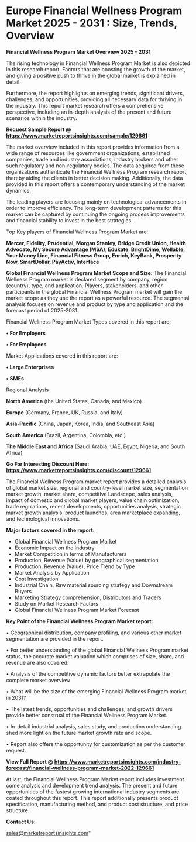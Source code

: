 # Europe Financial Wellness Program Market 2025 - 2031 : Size, Trends, Overview

<Strong> Financial Wellness Program Market Overview 2025 - 2031</strong>

The rising technology in Financial Wellness Program Market is also depicted in this research report. Factors that are boosting the growth of the market, and giving a positive push to thrive in the global market is explained in detail.

Furthermore, the report highlights on emerging trends, significant drivers, challenges, and opportunities, providing all necessary data for thriving in the industry. This report market research offers a comprehensive perspective, including an in-depth analysis of the present and future scenarios within the industry.

<strong>Request Sample Report @ <a href=https://www.marketreportsinsights.com/sample/129661>https://www.marketreportsinsights.com/sample/129661</a></strong>

The market overview included in this report provides information from a wide range of resources like government organizations, established companies, trade and industry associations, industry brokers and other such regulatory and non-regulatory bodies. The data acquired from these organizations authenticate the Financial Wellness Program research report, thereby aiding the clients in better decision making. Additionally, the data provided in this report offers a contemporary understanding of the market dynamics.

The leading players are focusing mainly on technological advancements in order to improve efficiency. The long-term development patterns for this market can be captured by continuing the ongoing process improvements and financial stability to invest in the best strategies.

Top Key players of Financial Wellness Program Market are:

<strong>Mercer, Fidelity, Prudential, Morgan Stanley, Bridge Credit Union, Health Advocate, My Secure Advantage (MSA), Edukate, BrightDime, Wellable, Your Money Line, Financial Fitness Group, Enrich, KeyBank, Prosperity Now, SmartDollar, PayActiv, Interface</strong>

<strong><b>Global Financial Wellness Program Market Scope and Size:</b></strong>
The Financial Wellness Program market is declared segment by company, region (country), type, and application. Players, stakeholders, and other participants in the global Financial Wellness Program market will gain the market scope as they use the report as a powerful resource. The segmental analysis focuses on revenue and product by type and application and the forecast period of 2025-2031.

Financial Wellness Program Market Types covered in this report are:

<strong>• For Employers

• For Employees</strong>

Market Applications covered in this report are:

<strong>• Large Enterprises

• SMEs</strong> 

Regional Analysis

<strong>North America</strong> (the United States, Canada, and Mexico)

<strong>Europe</strong> (Germany, France, UK, Russia, and Italy)

<strong>Asia-Pacific</strong> (China, Japan, Korea, India, and Southeast Asia)

<strong>South America</strong> (Brazil, Argentina, Colombia, etc.)

<strong>The Middle East and Africa</strong> (Saudi Arabia, UAE, Egypt, Nigeria, and South Africa)

<strong>Go For Interesting Discount Here: <a href=https://www.marketreportsinsights.com/discount/129661>https://www.marketreportsinsights.com/discount/129661</a></strong>

The Financial Wellness Program market report provides a detailed analysis of global market size, regional and country-level market size, segmentation market growth, market share, competitive Landscape, sales analysis, impact of domestic and global market players, value chain optimization, trade regulations, recent developments, opportunities analysis, strategic market growth analysis, product launches, area marketplace expanding, and technological innovations.

<strong><b>Major factors covered in the report:</b></strong>
<ul>
  <li>Global Financial Wellness Program Market </li>
  <li>Economic Impact on the Industry</li>
  <li>Market Competition in terms of Manufacturers</li>
  <li>Production, Revenue (Value) by geographical segmentation</li>
  <li>Production, Revenue (Value), Price Trend by Type</li>
  <li>Market Analysis by Application</li>
  <li>Cost Investigation</li>
  <li>Industrial Chain, Raw material sourcing strategy and Downstream Buyers</li>
  <li>Marketing Strategy comprehension, Distributors and Traders</li>
  <li>Study on Market Research Factors</li>
  <li>Global Financial Wellness Program Market Forecast</li>
</ul>

<strong><b>Key Point of the Financial Wellness Program Market report:</b></strong>

• Geographical distribution, company profiling, and various other market segmentation are provided in the report.

• For better understanding of the global Financial Wellness Program market status, the accurate market valuation which comprises of size, share, and revenue are also covered.

• Analysis of the competitive dynamic factors better extrapolate the complete market overview

• What will be the size of the emerging Financial Wellness Program market in 2031?

• The latest trends, opportunities and challenges, and growth drivers provide better construal of the Financial Wellness Program Market.

• In-detail industrial analysis, sales study, and production understanding shed more light on the future market growth rate and scope.

• Report also offers the opportunity for customization as per the customer request.

<strong><b>View Full Report @ <a href=https://www.marketreportsinsights.com/industry-forecast/financial-wellness-program-market-2022-129661>https://www.marketreportsinsights.com/industry-forecast/financial-wellness-program-market-2022-129661</a></b></strong>


At last, the Financial Wellness Program Market report includes investment come analysis and development trend analysis. The present and future opportunities of the fastest growing international industry segments are coated throughout this report. This report additionally presents product specification, manufacturing method, and product cost structure, and price structure.

<strong>Contact Us:</strong>

sales@marketreportsinsights.com"
